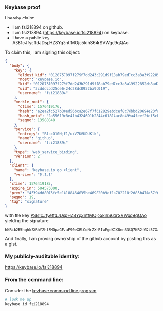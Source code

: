 ### Keybase proof

I hereby claim:

  * I am fsi218894 on github.
  * I am fsi218894 (https://keybase.io/fsi218894) on keybase.
  * I have a public key ASB1cJfyeffdJDspHZ8Yq3ntfMOjo5kihS64rSVWgo9qQAo

To claim this, I am signing this object:

```json
{
  "body": {
    "key": {
      "eldest_kid": "0120757097f279f7dd243b291d9f18ab79ed7cc3a3a39922852eb8ad2556828f6a400a",
      "host": "keybase.io",
      "kid": "0120757097f279f7dd243b291d9f18ab79ed7cc3a3a39922852eb8ad2556828f6a400a",
      "uid": "3cdddcbd25ce6424c28dc8952ba9b019",
      "username": "fsi218894"
    },
    "merkle_root": {
      "ctime": 1576419176,
      "hash": "a2ea2fc527b30ed56bca2e67f7f612829ebdcef8c7dbbd20694e23fa4fcaab3f0c3fbc35c8818d08edadee59c671127be0fcae1c403bd222451c94bf6724ec9b",
      "hash_meta": "2a55619e8e41b4324691b2844c61814ac8e499a4feef29ef5cbe6b2b9dd8d858",
      "seqno": 13588848
    },
    "service": {
      "entropy": "BlpcO10NjF1/uxV7KVUDUKlk",
      "name": "github",
      "username": "fsi218894"
    },
    "type": "web_service_binding",
    "version": 2
  },
  "client": {
    "name": "keybase.io go client",
    "version": "5.1.1"
  },
  "ctime": 1576419185,
  "expire_in": 504576000,
  "prev": "45394dd8075fc5e18188464035be469820b9ef1a702218f2d85b476a57f6ac67",
  "seqno": 19,
  "tag": "signature"
}
```

with the key [ASB1cJfyeffdJDspHZ8Yq3ntfMOjo5kihS64rSVWgo9qQAo](https://keybase.io/fsi218894), yielding the signature:

```
hKRib2R5hqhkZXRhY2hlZMOpaGFzaF90eXBlCqNrZXnEIwEgdXCX8nn33SQ7KR2fGKt57XzDo6OZIoUuuK0lVoKPakAKp3BheWxvYWTESpcCE8QgRTlN2AdfxeGBiEZANb5GmCC57xpwIhjy2FtHalf2rGfEICWqUUpi7v+wMsw6aHxvHxebtcl9dtJZtsYuey7e3QsTAgHCo3NpZ8RAJkNKSsfUKBML6V4nP5992rvu3H7kdK2qqmhG0YEOfQCRDa7a8SKeVHNra5IP9J23gN7HsbLQmKD8YAqSGzyPCKhzaWdfdHlwZSCkaGFzaIKkdHlwZQildmFsdWXEIBF5PLCPwfESS8O/gx13JPoZcy1Fr+7D1mxxkVugtIo/o3RhZ80CAqd2ZXJzaW9uAQ==

```

And finally, I am proving ownership of the github account by posting this as a gist.

### My publicly-auditable identity:

https://keybase.io/fsi218894

### From the command line:

Consider the [keybase command line program](https://keybase.io/download).

```bash
# look me up
keybase id fsi218894
```
